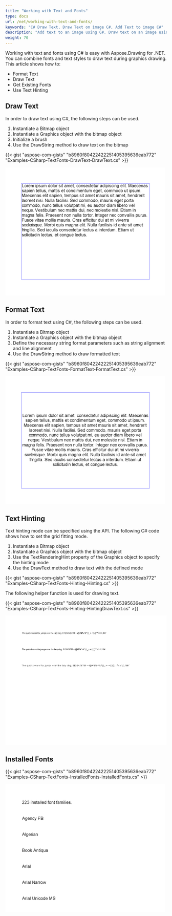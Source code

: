 ```yaml
---
title: "Working with Text and Fonts"
type: docs
url: /net/working-with-text-and-fonts/
keywords: "C# Draw Text, Draw Text on image C#, Add Text to image C#"
description: "Add text to an image using C#. Draw text on an image using C# and VB.NET. Draw with different fonts using C#."
weight: 70
---
```


Working with text and fonts using C# is easy with Aspose.Drawing for .NET. You can combine fonts and text styles to draw text during graphics drawing. This article shows how to:

- Format Text
- Draw Text
- Get Existing Fonts
- Use Text Hinting
## **Draw Text**
In order to draw text using C#, the following steps can be used.

1. Instantiate a Bitmap object
1. Instantiate a Graphics object with the bitmap object
1. Initialize a brush
1. Use the DrawString method to draw text on the bitmap

{{< gist "aspose-com-gists" "b8960f80422422251405395636eab772" "Examples-CSharp-TextFonts-DrawText-DrawText.cs" >}}

<img src="https://github.com/aspose-drawing/Aspose.Drawing-for-.NET/raw/master/Examples/Data/TextFonts/DrawText_out.png" alt="Draw text" width="500" />

## **Format Text**
In order to format text using C#, the following steps can be used.

1. Instantiate a Bitmap object
1. Instantiate a Graphics object with the bitmap object
1. Define the necessary string format parameters such as string alignment and line alignment
1. Use the DrawString method to draw formatted text

{{< gist "aspose-com-gists" "b8960f80422422251405395636eab772" "Examples-CSharp-TextFonts-FormatText-FormatText.cs" >}}

<img src="https://github.com/aspose-drawing/Aspose.Drawing-for-.NET/raw/master/Examples/Data/TextFonts/FormatText_out.png" alt="Format text" width="500" />

## **Text Hinting**
Text hinting mode can be specified using the API. The following C# code shows how to set the grid fitting mode.

1. Instantiate a Bitmap object
1. Instantiate a Graphics object with the bitmap object
1. Use the TextRenderingHint property of the Graphics object to specify the hinting mode
1. Use the DrawText method to draw text with the defined mode

{{< gist "aspose-com-gists" "b8960f80422422251405395636eab772" "Examples-CSharp-TextFonts-Hinting-Hinting.cs" >}}

The following helper function is used for drawing text.

{{< gist "aspose-com-gists" "b8960f80422422251405395636eab772" "Examples-CSharp-TextFonts-Hinting-HintingDrawText.cs" >}}

<img src="https://github.com/aspose-drawing/Aspose.Drawing-for-.NET/raw/master/Examples/Data/TextFonts/Hinting_out.png" alt="Text hinting" />

## **Installed Fonts**


{{< gist "aspose-com-gists" "b8960f80422422251405395636eab772" "Examples-CSharp-TextFonts-InstalledFonts-InstalledFonts.cs" >}}

<img src="https://github.com/aspose-drawing/Aspose.Drawing-for-.NET/raw/master/Examples/Data/TextFonts/InstalledFonts_out.png" alt="Installed fonts" width="500" />